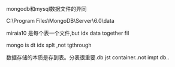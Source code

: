 mongodb和mysql数据文件的异同

C:\Program Files\MongoDB\Server\6.0\data



miraia10
是每个表一个文件,but idx data together fil


mongo is dt idx splt ,not tgthrough


数据存储的本质是存到表。分表很重要.db jst container..not impt db..
